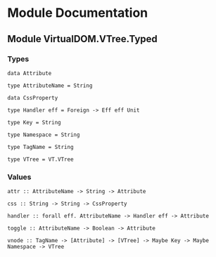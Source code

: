# Module Documentation

## Module VirtualDOM.VTree.Typed

### Types

    data Attribute

    type AttributeName = String

    data CssProperty

    type Handler eff = Foreign -> Eff eff Unit

    type Key = String

    type Namespace = String

    type TagName = String

    type VTree = VT.VTree


### Values

    attr :: AttributeName -> String -> Attribute

    css :: String -> String -> CssProperty

    handler :: forall eff. AttributeName -> Handler eff -> Attribute

    toggle :: AttributeName -> Boolean -> Attribute

    vnode :: TagName -> [Attribute] -> [VTree] -> Maybe Key -> Maybe Namespace -> VTree



